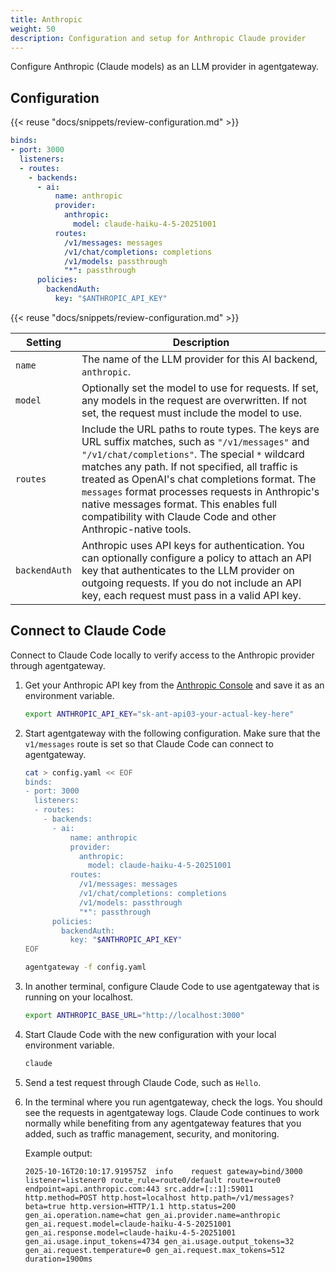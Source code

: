 ```yaml
---
title: Anthropic
weight: 50
description: Configuration and setup for Anthropic Claude provider
---
```


Configure Anthropic (Claude models) as an LLM provider in agentgateway.

## Configuration

{{< reuse "docs/snippets/review-configuration.md" >}}

```yaml
binds:
- port: 3000
  listeners:
  - routes:
    - backends:
      - ai:
          name: anthropic
          provider:
            anthropic:
              model: claude-haiku-4-5-20251001
          routes:
            /v1/messages: messages
            /v1/chat/completions: completions
            /v1/models: passthrough
            "*": passthrough
      policies:
        backendAuth:
          key: "$ANTHROPIC_API_KEY"
```
{{< reuse "docs/snippets/review-configuration.md" >}}

| Setting | Description |
|---------|-------------|
| `name` | The name of the LLM provider for this AI backend, `anthropic`. |
| `model` | Optionally set the model to use for requests. If set, any models in the request are overwritten. If not set, the request must include the model to use. |
| `routes` | Include the URL paths to route types. The keys are URL suffix matches, such as `"/v1/messages"` and `"/v1/chat/completions"`. The special `*` wildcard matches any path. If not specified, all traffic is treated as OpenAI's chat completions format. The `messages` format processes requests in Anthropic's native messages format. This enables full compatibility with Claude Code and other Anthropic-native tools.|
| `backendAuth` | Anthropic uses API keys for authentication. You can optionally configure a policy to attach an API key that authenticates to the LLM provider on outgoing requests. If you do not include an API key, each request must pass in a valid API key. |

## Connect to Claude Code

Connect to Claude Code locally to verify access to the Anthropic provider through agentgateway.

1. Get your Anthropic API key from the [Anthropic Console](https://console.anthropic.com) and save it as an environment variable.

   ```bash
   export ANTHROPIC_API_KEY="sk-ant-api03-your-actual-key-here"
   ```

2. Start agentgateway with the following configuration. Make sure that the `v1/messages` route is set so that Claude Code can connect to agentgateway.
   
   ```bash
   cat > config.yaml << EOF
   binds:
   - port: 3000
     listeners:
     - routes:
       - backends:
         - ai:
             name: anthropic
             provider:
               anthropic:
                 model: claude-haiku-4-5-20251001
             routes:
               /v1/messages: messages
               /v1/chat/completions: completions
               /v1/models: passthrough
               "*": passthrough
         policies:
           backendAuth:
             key: "$ANTHROPIC_API_KEY"
   EOF
   
   agentgateway -f config.yaml
   ```

3. In another terminal, configure Claude Code to use agentgateway that is running on your localhost.

   ```bash
   export ANTHROPIC_BASE_URL="http://localhost:3000"
   ```

4. Start Claude Code with the new configuration with your local environment variable.

   ```bash
   claude
   ```

5. Send a test request through Claude Code, such as `Hello`.

6. In the terminal where you run agentgateway, check the logs. You should see the requests in agentgateway logs. Claude Code continues to work normally while benefiting from any agentgateway features that you added, such as traffic management, security, and monitoring.
   
   Example output:
   
   ```
   2025-10-16T20:10:17.919575Z	info	request gateway=bind/3000 listener=listener0 route_rule=route0/default route=route0 endpoint=api.anthropic.com:443 src.addr=[::1]:59011 http.method=POST http.host=localhost http.path=/v1/messages?beta=true http.version=HTTP/1.1 http.status=200 gen_ai.operation.name=chat gen_ai.provider.name=anthropic gen_ai.request.model=claude-haiku-4-5-20251001 gen_ai.response.model=claude-haiku-4-5-20251001 gen_ai.usage.input_tokens=4734 gen_ai.usage.output_tokens=32 gen_ai.request.temperature=0 gen_ai.request.max_tokens=512 duration=1900ms
   ```
